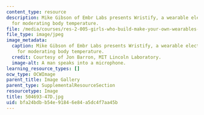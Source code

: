 ```yaml
---
content_type: resource
description: Mike Gibson of Embr Labs presents Wristify, a wearable electronics circuit
  for moderating body temperature.
file: /media/courses/res-2-005-girls-who-build-make-your-own-wearables-workshop-spring-2015/bfa24bdbb54e91846e84a5dc4f7aa45b_504693-47D.jpg
file_type: image/jpeg
image_metadata:
  caption: Mike Gibson of Embr Labs presents Wristify, a wearable electronics circuit
    for moderating body temperature.
  credit: Courtesy of Jon Barron, MIT Lincoln Laboratory.
  image-alt: A man speaks into a microphone.
learning_resource_types: []
ocw_type: OCWImage
parent_title: Image Gallery
parent_type: SupplementalResourceSection
resourcetype: Image
title: 504693-47D.jpg
uid: bfa24bdb-b54e-9184-6e84-a5dc4f7aa45b
---
```

